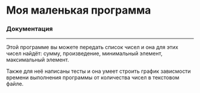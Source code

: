 # Моя маленькая программа

### Документация

***

Этой программе вы можете передать список чисел
и она для этих чисел найдёт: сумму, произведение,
минимальный элемент, максимальный элемент.

Также для неё написаны тесты и она умеет строить
график зависмости времени выполнения программы от
количества чисел в текстовом файле.